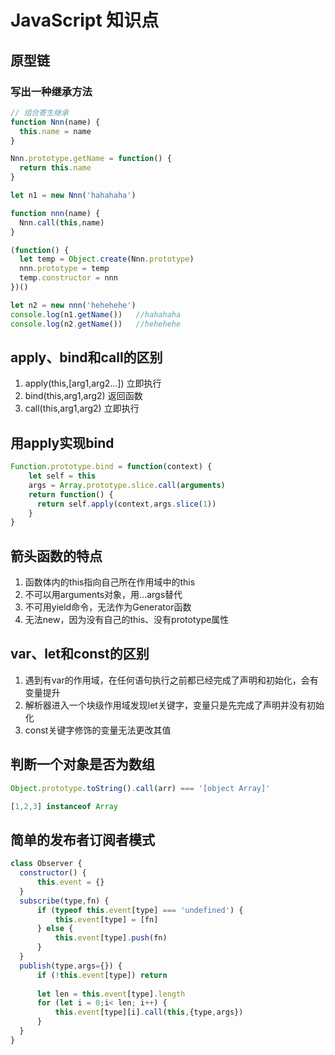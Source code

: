 # JavaScript 知识点

## 原型链

### 写出一种继承方法
```javascript
// 组合寄生继承
function Nnn(name) {
  this.name = name
}

Nnn.prototype.getName = function() {
  return this.name
}

let n1 = new Nnn('hahahaha')

function nnn(name) {
  Nnn.call(this,name)
}

(function() {
  let temp = Object.create(Nnn.prototype)
  nnn.prototype = temp
  temp.constructor = nnn
})()

let n2 = new nnn('hehehehe')
console.log(n1.getName())   //hahahaha
console.log(n2.getName())   //hehehehe

```

## apply、bind和call的区别

1.  apply(this,[arg1,arg2...])  立即执行
2.  bind(this,arg1,arg2) 返回函数
3.  call(this,arg1,arg2) 立即执行

## 用apply实现bind

```javascript
Function.prototype.bind = function(context) {
    let self = this
    args = Array.prototype.slice.call(arguments)
    return function() {
      return self.apply(context,args.slice(1))
    }
}
```


## 箭头函数的特点

1.  函数体内的this指向自己所在作用域中的this
2.  不可以用arguments对象，用...args替代
3.  不可用yield命令，无法作为Generator函数
4.  无法new，因为没有自己的this、没有prototype属性

## var、let和const的区别

1.  遇到有var的作用域，在任何语句执行之前都已经完成了声明和初始化，会有变量提升
2.  解析器进入一个块级作用域发现let关键字，变量只是先完成了声明并没有初始化
3.  const关键字修饰的变量无法更改其值

## 判断一个对象是否为数组

```javascript
Object.prototype.toString().call(arr) === '[object Array]'

[1,2,3] instanceof Array
```

## 简单的发布者订阅者模式

```javascript
class Observer {
  constructor() {
      this.event = {}
  }
  subscribe(type,fn) {
      if (typeof this.event[type] === 'undefined') {
          this.event[type] = [fn]
      } else {
          this.event[type].push(fn)
      }
  }
  publish(type,args={}) {
      if (!this.event[type]) return
      
      let len = this.event[type].length
      for (let i = 0;i< len; i++) {
          this.event[type][i].call(this,{type,args})
      }  
  }
}
```

